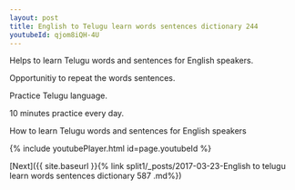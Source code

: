 ```yaml
---
layout: post
title: English to Telugu learn words sentences dictionary 244 
youtubeId: qjom8iQH-4U
---
```

 
 
Helps to learn Telugu words and sentences for English speakers.

Opportunitiy to repeat the words sentences. 

Practice Telugu language. 
 
10 minutes practice every day. 
 
How to learn Telugu words and sentences for English speakers 
 
{% include youtubePlayer.html id=page.youtubeId %}
 
 
[Next]({{ site.baseurl }}{% link  split1/_posts/2017-03-23-English to telugu learn words sentences dictionary 587 .md%})
 
